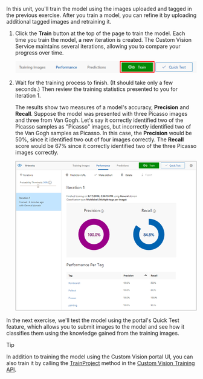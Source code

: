 In this unit, you'll train the model using the images uploaded and tagged in the previous exercise. After you train a model, you can refine it by uploading additional tagged images and retraining it.

1. Click the **Train** button at the top of the page to train the model. Each time you train the model, a new iteration is created. The Custom Vision Service maintains several iterations, allowing you to compare your progress over time.

    ![Screenshot of the top bar of the Artworks project with the Train button highlighted](../media/2-portal-click-train.png)

1. Wait for the training process to finish. (It should take only a few seconds.) Then review the training statistics presented to you for iteration 1. 

    The results show two measures of a model's accuracy, **Precision** and **Recall**. Suppose the model was presented with three Picasso images and three from Van Gogh. Let's say it correctly identified two of the Picasso samples as "Picasso" images, but incorrectly identified two of the Van Gogh samples as Picasso. In this case, the **Precision** would be 50%, since it identified two out of four images correctly. The **Recall** score would be 67% since it correctly identified two of the three Picasso images correctly.

    ![Screenshot showing he results of training the model. The results show overall 100 percent precision and 84.8 percent recall.](../media/2-portal-train-complete.png)

In the next exercise, we'll test the model using the portal's Quick Test feature, which allows you to submit images to the model and see how it classifies them using the knowledge gained from the training images.

> [!TIP]
> In addition to training the model using the Custom Vision portal UI, you can also train it by calling the [TrainProject](https://southcentralus.dev.cognitive.microsoft.com/docs/services/d9a10a4a5f8549599f1ecafc435119fa/operations/58d5835bc8cb231380095bed) method in the [Custom Vision Training API](https://southcentralus.dev.cognitive.microsoft.com/docs/services/d9a10a4a5f8549599f1ecafc435119fa/operations/58d5835bc8cb231380095be3).